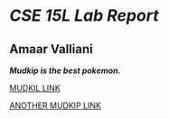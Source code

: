 # *CSE 15L Lab Report*
## **Amaar Valliani**

***Mudkip is the best pokemon.***

[MUDKIL LINK](https://Amaar-V.github.io/cse15l-lab-reports/lab-report-1-week-2.html)


[ANOTHER MUDKIP LINK](lab-report-1-week-2.html)
